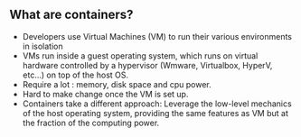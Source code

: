 ##  What are containers?

* Developers use Virtual Machines (VM) to run their various environments in isolation
* VMs run inside a guest operating system, which runs on virtual hardware controlled by a hypervisor (Wmware, Virtualbox, HyperV, etc...) on top of the host OS.
* Require a lot : memory, disk space and cpu power.
* Hard to make change once the VM is set up.
* Containers take a different approach: Leverage the low-level mechanics of the host operating system, providing the same features as VM but at the fraction of the computing power.
